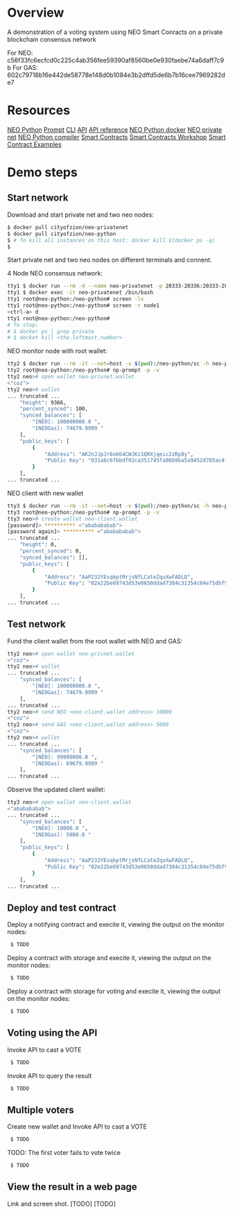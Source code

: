 Overview
========

A demonstration of a voting system using NEO Smart Conracts on a private blockchain consensus network

For NEO: c56f33fc6ecfcd0c225c4ab356fee59390af8560be0e930faebe74a6daff7c9b
For GAS: 602c79718b16e442de58778e148d0b1084e3b2dffd5de6b7b16cee7969282de7

Resources
=========

[NEO Python](https://github.com/CityOfZion/neo-python)
[Prompt](https://neo-python.readthedocs.io/en/latest/prompt.html)
[CLI](http://docs.neo.org/en-us/node/cli/cli.html)
[API](https://github.com/neo-project/docs/tree/master/en-us/node/cli/2.7.6/api)
[API reference](https://github.com/neo-project/neo/wiki/API-Reference)
[NEO Python docker](https://hub.docker.com/r/cityofzion/neo-python/)
[NEO private net](hhttps://hub.docker.com/r/cityofzion/neo-privatenet/)
[NEO Python compiler](https://github.com/CityOfZion/neo-boa)
[Smart Contracts](http://neo-python.readthedocs.io/en/latest/neo/SmartContract/smartcontracts.html)
[Smart Contracts Workshop](https://github.com/CityOfZion/python-smart-contract-workshop)
[Smart Contract Examples](https://github.com/CityOfZion/neo-smart-contract-examples/blob/master/README.md)

Demo steps
==========

Start network
-------------

Download and start private net and two neo nodes:
```bash
$ docker pull cityofzion/neo-privatenet
$ docker pull cityofzion/neo-python
$ # To kill all instances on this host: docker kill $(docker ps -q)
$
```

Start private net and two neo nodes on different terminals and connent.

4 Node NEO consensus network:
```bash
tty1 $ docker run --rm -d --name neo-privatenet -p 20333-20336:20333-20336/tcp -p 30333-30336:30333-30336/tcp cityofzion/neo-privatenet
tty1 $ docker exec -it neo-privatenet /bin/bash
tty1 root@neo-python:/neo-python# screen -ls
tty1 root@neo-python:/neo-python# screen -r node1
<ctrl-a> d
tty1 root@neo-python:/neo-python#
# To stop:
# $ docker ps | grep private
# $ docket kill <the.leftmost.number>
```

NEO monitor node with root wallet:
```bash
tty2 $ docker run --rm -it --net=host -v $(pwd):/neo-python/sc -h neo-python --name neo-python cityofzion/neo-python /bin/bash
tty2 root@neo-python:/neo-python# np-prompt -p -v
tty2 neo># open wallet neo-privnet.wallet
<"coz">
tty2 neo># wallet
... truncated ...
    "height": 9366,
    "percent_synced": 100,
    "synced_balances": [
        "[NEO]: 100000000.0 ",
        "[NEOGas]: 74679.9999 "
    ],
    "public_keys": [
        {
            "Address": "AK2nJJpJr6o664CWJKi1QRXjqeic2zRp8y",
            "Public Key": "031a6c6fbbdf02ca351745fa86b9ba5a9452d785ac4f7fc2b7548ca2a46c4fcf4a"
        }
    ],
... truncated ...
```

NEO client with new wallet
```bash
tty3 $ docker run --rm -it --net=host -v $(pwd):/neo-python/sc -h neo-python-client --name neo-python-client cityofzion/neo-python /bin/bash
tty3 root@neo-python:/neo-python# np-prompt -p -v
tty3 neo># create wallet neo-client.wallet
[password]> ********** <"ababababab">                                                                    
[password again]> ********** <"ababababab">
... truncated ...
    "height": 0,
    "percent_synced": 0,
    "synced_balances": [],
    "public_keys": [
        {
            "Address": "AaP232YEsqkptMrjsNfLCateZquXwFADLQ",
            "Public Key": "02e22be69743d53e0650ddad7384c31354c04e75dbf9b614da08e4ea042225de0b"
        }
    ],
... truncated ...
```

Test network
-------------

Fund the client wallet from the root wallet with NEO and GAS:
```bash
tty2 neo># open wallet neo-privnet.wallet
<"coz">
tty2 neo># wallet
... truncated ...
    "synced_balances": [
        "[NEO]: 100000000.0 ",
        "[NEOGas]: 74679.9999 "
    ],
... truncated ...
tty2 neo># send NEO <neo-client.wallet address> 10000
<"coz">
tty2 neo># send GAS <neo-client.wallet address> 5000 
<"coz">
tty2 neo># wallet
... truncated ...
    "synced_balances": [
        "[NEO]: 99990000.0 ",
        "[NEOGas]: 69679.9999 "
    ],
... truncated ...
```

Observe the updated client wallet:
```bash
tty3 neo># open wallet neo-client.wallet
<"ababababab">                                                                    
... truncated ...
    "synced_balances": [
        "[NEO]: 10000.0 ",
        "[NEOGas]: 5000.0 "
    ],
    "public_keys": [
        {
            "Address": "AaP232YEsqkptMrjsNfLCateZquXwFADLQ",
            "Public Key": "02e22be69743d53e0650ddad7384c31354c04e75dbf9b614da08e4ea042225de0b"
        }
    ],
... truncated ...
```


Deploy and test contract
------------------------

Deploy a notifying contract and execite it, viewing the output on the monitor nodes:
```bash
 $ TODO
```


Deploy a contract with storage and execite it, viewing the output on the monitor nodes:
```bash
 $ TODO
```


Deploy a contract with storage for voting and execite it, viewing the output on the monitor nodes:
```bash
 $ TODO
```


Voting using the API
--------------------

Invoke API to cast a VOTE
```bash
 $ TODO
```

Invoke API to query the result
```bash
 $ TODO
```


Multiple voters
---------------

Create new wallet and Invoke API to cast a VOTE
```bash
 $ TODO
```

TODO: The first voter fails to vote twice
```bash
 $ TODO
```


View the result in a web page
-----------------------------

Link and screen shot.
[TODO]
[TODO]

